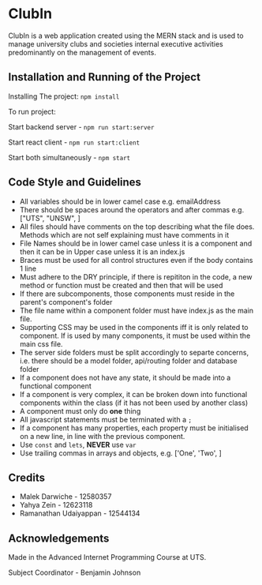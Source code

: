 # ClubIn

ClubIn is a web application created using the MERN stack and is used to manage university clubs and societies internal executive activities predominantly on the management of events.


## Installation and Running of the Project


Installing The project:
`npm install`

To run project:

Start backend server - `npm run start:server`

Start react client - `npm run start:client` 

Start both simultaneously - `npm start` 

## Code Style and Guidelines

* All variables should be in lower camel case e.g. emailAddress
* There should be spaces around the operators and after commas e.g. ["UTS", "UNSW", ]
* All files should have comments on the top describing what the file does. Methods which are not self explaining must have comments in it
* File Names should be in lower camel case unless it is a component and then it can be in Upper case unless it is an index.js
* Braces must be used for all control structures even if the body contains 1 line
* Must adhere to the DRY principle, if there is repititon in the code, a new method or function must be created and then that will be used
* If there are subcomponents, those components must reside in the parent's component's folder
* The file name within a component folder must have index.js as the main file. 
* Supporting CSS may be used in the components iff it is only related to component. If is used by many components, it must be used within the main css file.
* The server side folders must be split accordingly to separte concerns, i.e. there should be a model folder, api/routing folder and database folder
* If a component does not have any state, it should be made into a functional component
* If a component is very complex, it can be broken down into functional components within the class (if it has not been used by another class)
* A component must only do **one** thing
* All javascript statements must be terminated with a `;`
* If a component has many properties, each property must be initialised on a new line, in line with the previous component.
* Use `const` and `lets`, **NEVER** use `var`
* Use trailing commas in arrays and objects, e.g. ['One', 'Two', ]

## Credits

* Malek Darwiche - 12580357
* Yahya Zein - 12623118
* Ramanathan Udaiyappan - 12544134

## Acknowledgements

Made in the Advanced Internet Programming Course at UTS.

Subject Coordinator - Benjamin Johnson
